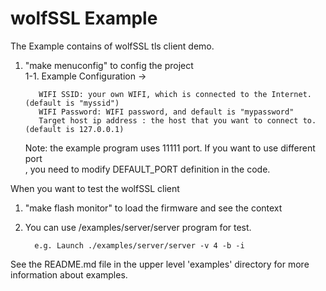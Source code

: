 # wolfSSL Example

The Example contains of wolfSSL tls client demo.

1. "make menuconfig" to config the project  
    1-1. Example Configuration ->

          WIFI SSID: your own WIFI, which is connected to the Internet.(default is "myssid")  
          WIFI Password: WIFI password, and default is "mypassword"  
          Target host ip address : the host that you want to connect to.(default is 127.0.0.1)
    
    Note: the example program uses 11111 port. If you want to use different port  
        , you need to modify DEFAULT_PORT definition in the code.

When you want to test the wolfSSL client

1. "make flash monitor" to load the firmware and see the context  
2. You can use <wolfssl>/examples/server/server program for test.  

         e.g. Launch ./examples/server/server -v 4 -b -i

See the README.md file in the upper level 'examples' directory for more information about examples.
